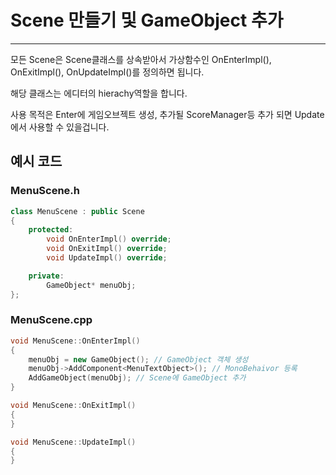 # Scene 만들기 및 GameObject 추가

---

모든 Scene은 Scene클래스를 상속받아서 가상함수인 OnEnterImpl(), OnExitImpl(), OnUpdateImpl()를 정의하면 됩니다.

해당 클래스는 에디터의 hierachy역할을 합니다. 

사용 목적은 Enter에 게임오브젝트 생성, 추가될 ScoreManager등 추가 되면 Update에서 사용할 수 있을겁니다.

## 예시 코드

### MenuScene.h

```cpp
class MenuScene : public Scene
{
	protected:
		void OnEnterImpl() override;
		void OnExitImpl() override;
		void UpdateImpl() override;

	private:
		GameObject* menuObj;
};
```

### MenuScene.cpp

```cpp
void MenuScene::OnEnterImpl()
{
	menuObj = new GameObject(); // GameObject 객체 생성
	menuObj->AddComponent<MenuTextObject>(); // MonoBehaivor 등록
	AddGameObject(menuObj);	// Scene에 GameObject 추가
}

void MenuScene::OnExitImpl()
{
}

void MenuScene::UpdateImpl()
{
}
```